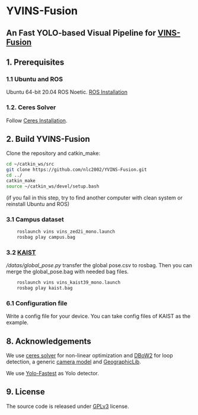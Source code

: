 # YVINS-Fusion

## An Fast YOLO-based Visual Pipeline for [VINS-Fusion](https://github.com/HKUST-Aerial-Robotics/VINS-Fusion)

## 1. Prerequisites

### 1.1 **Ubuntu** and **ROS**

Ubuntu 64-bit 20.04
ROS Noetic. [ROS Installation](http://wiki.ros.org/ROS/Installation)

### 1.2. **Ceres Solver**

Follow [Ceres Installation](http://ceres-solver.org/installation.html).

## 2. Build YVINS-Fusion

Clone the repository and catkin_make:

```bash
cd ~/catkin_ws/src
git clone https://github.com/nlc2002/YVINS-Fusion.git
cd ../
catkin_make
source ~/catkin_ws/devel/setup.bash
```

(if you fail in this step, try to find another computer with clean system or reinstall Ubuntu and ROS)

### 3.1 Campus dataset

```bash
    roslaunch vins vins_zed2i_mono.launch 
    rosbag play campus.bag
```

### 3.2 [KAIST](https://sites.google.com/view/complex-urban-dataset)

*/datas/global_pose.py* transfer the global pose.csv to rosbag. Then you can merge the global_pose.bag with needed bag files.

```bash
    roslaunch vins vins_kaist39_mono.launch 
    rosbag play kaist.bag
```

### 6.1 Configuration file

Write a config file for your device. You can take config files of KAIST as the example. 

## 8. Acknowledgements

We use [ceres solver](http://ceres-solver.org/) for non-linear optimization and [DBoW2](https://github.com/dorian3d/DBoW2) for loop detection, a generic [camera model](https://github.com/hengli/camodocal) and [GeographicLib](https://geographiclib.sourceforge.io/).

We use [Yolo-Fastest](https://github.com/dog-qiuqiu/Yolo-Fastest/tree/v.1.1.0) as Yolo detector.

## 9. License

The source code is released under [GPLv3](http://www.gnu.org/licenses/) license.
